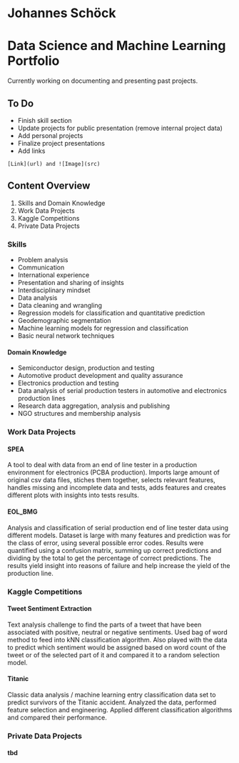 # Johannes Schöck
# Data Science and Machine Learning Portfolio

Currently working on documenting and presenting past projects.

## To Do
- Finish skill section
- Update projects for public presentation (remove internal project data)
- Add personal projects
- Finalize project presentations
- Add links
```
[Link](url) and ![Image](src)
```

## Content Overview
1. Skills and Domain Knowledge
2. Work Data Projects
3. Kaggle Competitions
4. Private Data Projects

### Skills
- Problem analysis
- Communication
- International experience
- Presentation and sharing of insights
- Interdisciplinary mindset
- Data analysis
- Data cleaning and wrangling
- Regression models for classification and quantitative prediction
- Geodemographic segmentation
- Machine learning models for regression and classification
- Basic neural network techniques

#### Domain Knowledge
- Semiconductor design, production and testing
- Automotive product development and quality assurance
- Electronics production and testing
- Data analysis of serial production testers in automotive and electronics production lines
- Research data aggregation, analysis and publishing
- NGO structures and membership analysis

### Work Data Projects
#### SPEA
A tool to deal with data from an end of line tester in a production environment for electronics (PCBA production). Imports large amount of original csv data files, stiches them together, selects relevant features, handles missing and incomplete data and tests, adds features and creates different plots with insights into tests results. 

#### EOL_BMG
Analysis and classification of serial production end of line tester data using different models. Dataset is large with many features and prediction was for the class of error, using several possible error codes. Results were quantified using a confusion matrix, summing up correct predictions and dividing by the total to get the percentage of correct predictions.
The results yield insight into reasons of failure and help increase the yield of the production line.

### Kaggle Competitions
#### Tweet Sentiment Extraction
Text analysis challenge to find the parts of a tweet that have been associated with positive, neutral or negative sentiments. Used bag of word method to feed into kNN classification algorithm. Also played with the data to predict which sentiment would be assigned based on word count of the tweet or of the selected part of it and compared it to a random selection model.

#### Titanic
Classic data analysis / machine learning entry classification data set to predict survivors of the Titanic accident. Analyzed the data, performed feature selection and engineering. Applied different classification algorithms and compared their performance.

### Private Data Projects
#### tbd
